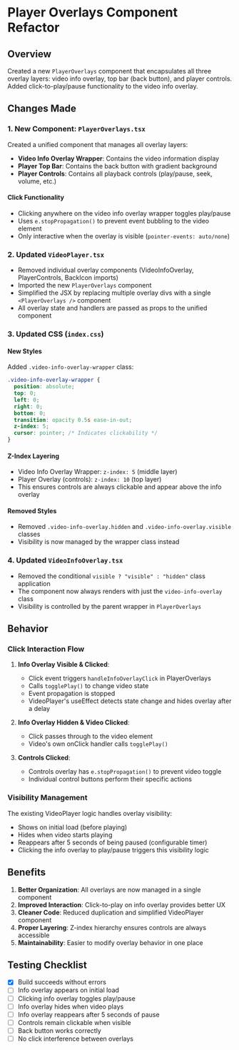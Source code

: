 # Player Overlays Component Refactor

## Overview

Created a new `PlayerOverlays` component that encapsulates all three overlay layers: video info overlay, top bar (back button), and player controls. Added click-to-play/pause functionality to the video info overlay.

## Changes Made

### 1. New Component: `PlayerOverlays.tsx`

Created a unified component that manages all overlay layers:

- **Video Info Overlay Wrapper**: Contains the video information display
- **Player Top Bar**: Contains the back button with gradient background
- **Player Controls**: Contains all playback controls (play/pause, seek, volume, etc.)

#### Click Functionality

- Clicking anywhere on the video info overlay wrapper toggles play/pause
- Uses `e.stopPropagation()` to prevent event bubbling to the video element
- Only interactive when the overlay is visible (`pointer-events: auto/none`)

### 2. Updated `VideoPlayer.tsx`

- Removed individual overlay components (VideoInfoOverlay, PlayerControls, BackIcon imports)
- Imported the new `PlayerOverlays` component
- Simplified the JSX by replacing multiple overlay divs with a single `<PlayerOverlays />` component
- All overlay state and handlers are passed as props to the unified component

### 3. Updated CSS (`index.css`)

#### New Styles

Added `.video-info-overlay-wrapper` class:

```css
.video-info-overlay-wrapper {
  position: absolute;
  top: 0;
  left: 0;
  right: 0;
  bottom: 0;
  transition: opacity 0.5s ease-in-out;
  z-index: 5;
  cursor: pointer; /* Indicates clickability */
}
```

#### Z-Index Layering

- Video Info Overlay Wrapper: `z-index: 5` (middle layer)
- Player Overlay (controls): `z-index: 10` (top layer)
- This ensures controls are always clickable and appear above the info overlay

#### Removed Styles

- Removed `.video-info-overlay.hidden` and `.video-info-overlay.visible` classes
- Visibility is now managed by the wrapper class instead

### 4. Updated `VideoInfoOverlay.tsx`

- Removed the conditional `visible ? "visible" : "hidden"` class application
- The component now always renders with just the `video-info-overlay` class
- Visibility is controlled by the parent wrapper in `PlayerOverlays`

## Behavior

### Click Interaction Flow

1. **Info Overlay Visible & Clicked**:

   - Click event triggers `handleInfoOverlayClick` in PlayerOverlays
   - Calls `togglePlay()` to change video state
   - Event propagation is stopped
   - VideoPlayer's useEffect detects state change and hides overlay after a delay

2. **Info Overlay Hidden & Video Clicked**:

   - Click passes through to the video element
   - Video's own onClick handler calls `togglePlay()`

3. **Controls Clicked**:
   - Controls overlay has `e.stopPropagation()` to prevent video toggle
   - Individual control buttons perform their specific actions

### Visibility Management

The existing VideoPlayer logic handles overlay visibility:

- Shows on initial load (before playing)
- Hides when video starts playing
- Reappears after 5 seconds of being paused (configurable timer)
- Clicking the info overlay to play/pause triggers this visibility logic

## Benefits

1. **Better Organization**: All overlays are now managed in a single component
2. **Improved Interaction**: Click-to-play on info overlay provides better UX
3. **Cleaner Code**: Reduced duplication and simplified VideoPlayer component
4. **Proper Layering**: Z-index hierarchy ensures controls are always accessible
5. **Maintainability**: Easier to modify overlay behavior in one place

## Testing Checklist

- [x] Build succeeds without errors
- [ ] Info overlay appears on initial load
- [ ] Clicking info overlay toggles play/pause
- [ ] Info overlay hides when video plays
- [ ] Info overlay reappears after 5 seconds of pause
- [ ] Controls remain clickable when visible
- [ ] Back button works correctly
- [ ] No click interference between overlays
